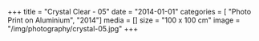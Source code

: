 +++
title = "Crystal Clear - 05"
date = "2014-01-01"
categories = [ "Photo Print on Aluminium", "2014"]
media = []
size = "100 x 100 cm"
image = "/img/photography/crystal-05.jpg"
+++
